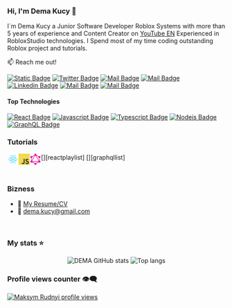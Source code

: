 ### Hi, I'm Dema Kucy 👋

I`m Dema Kucy a Junior Software Developer Roblox Systems with more than 5 years of experience and Content Creator on [YouTube EN](https://m.youtube.com/watch?v=8ho4Xp-9vqI&t=24s)
Experienced in RobloxStudio technologies. I Spend most of my time coding outstanding Roblox project and tutorials.

:mailbox: Reach me out!

[![Static Badge](https://img.shields.io/badge/YouTube-e74c3c?style=flat&logo=youtube&logoColor=white&labelColor=e74c3c&link=https%3A%2F%2Fm.youtube.com%2Fwatch%3Fv%3D8ho4Xp-9vqI%26t%3D24s)](https://m.youtube.com/watch?v=8ho4Xp-9vqI&t=24s)
[![Twitter Badge](https://img.shields.io/badge/-@MaksymRudnyi-1ca0f1?style=flat&labelColor=1ca0f1&logo=twitter&logoColor=white&link=https://twitter.com/MaksymRudnyi)](https://twitter.com/MaksymRudnyi) 
[![Mail Badge](https://img.shields.io/badge/-Maksym_Rudnyi-e74c3c?style=flat&labelColor=e74c3c&logo=youtube&logoColor=white)](https://youtube.com/@MaksymRudnyi?si=rYeYSkEaREqugOCt) 
[![Mail Badge](https://img.shields.io/badge/-Travels_And_Code-e74c3c?style=flat&labelColor=e74c3c&logo=youtube&logoColor=white)](https://youtube.com/@TravelsCode?si=YETDFWm1lvKodZW9) 
[![Linkedin Badge](https://img.shields.io/badge/-Maksym_Rudnyi-0e76a8?style=flat&labelColor=0e76a8&logo=linkedin&logoColor=white)](https://www.linkedin.com/in/maksym-rudnyi/) 
[![Mail Badge](https://img.shields.io/badge/-@Maksym_Rudnyi-e84393?style=flat&labelColor=e84393&logo=instagram&logoColor=white)](https://www.instagram.com/maksym_rudnyi/) 
[![Mail Badge](https://img.shields.io/badge/-Maksym_Rudnyi-c0392b?style=flat&labelColor=c0392b&logo=gmail&logoColor=white)](mailto:rudik.programer@gmail.com)

#### Top Technologies

[![React Badge](https://img.shields.io/badge/-React-61DBFB?style=for-the-badge&labelColor=black&logo=react&logoColor=61DBFB)](https://react.dev/) [![Javascript Badge](https://img.shields.io/badge/-Javascript-F0DB4F?style=for-the-badge&labelColor=black&logo=javascript&logoColor=F0DB4F)](https://uk.wikipedia.org/wiki/JavaScript) [![Typescript Badge](https://img.shields.io/badge/-Typescript-007acc?style=for-the-badge&labelColor=black&logo=typescript&logoColor=007acc)](#) [![Nodejs Badge](https://img.shields.io/badge/-Nodejs-3C873A?style=for-the-badge&labelColor=black&logo=node.js&logoColor=3C873A)](#) [![GraphQL Badge](https://img.shields.io/badge/-GraphQl-e535ab?style=for-the-badge&labelColor=black&logo=node.js&logoColor=e535ab)](#)

### Tutorials

[<img align="left" alt="React" width="26px" src="https://raw.githubusercontent.com/github/explore/80688e429a7d4ef2fca1e82350fe8e3517d3494d/topics/react/react.png" />][reactplaylist]
<img align="left" alt="JavaScript" width="26px" src="https://raw.githubusercontent.com/github/explore/80688e429a7d4ef2fca1e82350fe8e3517d3494d/topics/javascript/javascript.png" />
[<img align="left" alt="GraphQL" width="26px" src="https://raw.githubusercontent.com/github/explore/80688e429a7d4ef2fca1e82350fe8e3517d3494d/topics/graphql/graphql.png" />][graphqllist]

<br/>

### Bizness
- :paperclip: [My Resume/CV](https://drive.google.com/file/d/12z5Ig5x4RNoIUpQ-M7AMl1NL8FTIvlaU/view?usp=sharing)
- :email: dema.kucy@gmail.com

<br/>

### My stats ⭐

<div align="center">
<img alt="DEMA GitHub stats" src="https://github-readme-stats.vercel.app/api?username=stebnyk3806&show_icons=true&theme=transparent"/>
<img alt="Top langs" src="https://github-readme-stats.vercel.app/api/top-langs/?username=MaksymRudnyi&layout=compact&&langs_count=8"/>
</div>

### Profile views counter 👁️‍🗨️
[![Maksym Rudnyi profile views](https://u8views.com/api/v1/github/profiles/7869344/views/day-week-month-total-count.svg)](https://u8views.com/github/stebnyk3806)
